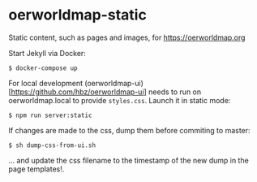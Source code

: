 # oerworldmap-static
Static content, such as pages and images, for https://oerworldmap.org

Start Jekyll via Docker:
```
$ docker-compose up
```

For local development (oerworldmap-ui)[https://github.com/hbz/oerworldmap-ui] needs to run on oerworldmap.local to provide `styles.css`. Launch it in static mode:

```
$ npm run server:static
```

If changes are made to the css, dump them before commiting to master:
```
$ sh dump-css-from-ui.sh
```
... and update the css filename to the timestamp of the new dump in the page templates!.
